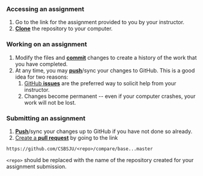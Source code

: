 ### Accessing an assignment

1. Go to the link for the assignment provided to you by your instructor.
1. [**Clone**][ref-clone] the repository to your computer.

### Working on an assignment

1. Modify the files and [**commit**][ref-commit] changes to create a history of
   the work that you have completed.
1. At any time, you may [**push**][ref-push]/sync your changes to GitHub. This
   is a good idea for two reasons:
   1. [GitHub **issues**][issue] are the preferred way to solicit help from your
      instructor.
   1. Changes become permanent -- even if your computer crashes, your work will
      not be lost.

### Submitting an assignment
1. [**Push**][ref-push]/sync your changes up to GitHub if you have not done so
   already.
1. [Create a **pull request**][pull-request] by going to the link
```
https://github.com/CSBSJU/<repo>/compare/base...master
```
   `<repo>` should be replaced with the name of the repository created for your
   assignment submission.

<!-- Links -->
[ref-clone]: http://gitref.org/creating/#clone
[ref-commit]: http://gitref.org/basic/#commit
[ref-push]: http://gitref.org/remotes/#push
[issue]:https://help.github.com/articles/creating-an-issue
[pull-request]: https://help.github.com/articles/creating-a-pull-request

